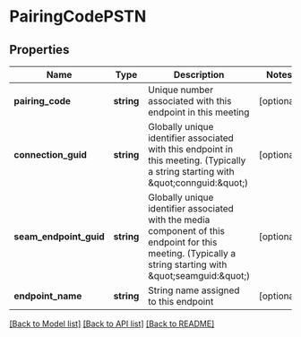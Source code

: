 # PairingCodePSTN

## Properties
Name | Type | Description | Notes
------------ | ------------- | ------------- | -------------
**pairing_code** | **string** | Unique number associated with this endpoint in this meeting | [optional] 
**connection_guid** | **string** | Globally unique identifier associated with this endpoint in this meeting. (Typically a string starting with \&quot;connguid:\&quot;) | [optional] 
**seam_endpoint_guid** | **string** | Globally unique identifier associated with the media component of this endpoint for this meeting.  (Typically a string starting with \&quot;seamguid:\&quot;) | [optional] 
**endpoint_name** | **string** | String name assigned to this endpoint | [optional] 

[[Back to Model list]](../README.md#documentation-for-models) [[Back to API list]](../README.md#documentation-for-api-endpoints) [[Back to README]](../README.md)


